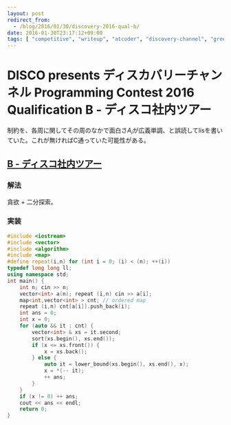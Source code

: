 ```yaml
---
layout: post
redirect_from:
  - /blog/2016/01/30/discovery-2016-qual-b/
date: 2016-01-30T23:17:12+09:00
tags: [ "competitive", "writeup", "atcoder", "discovery-channel", "greedy", "binary-search" ]
---
```


# DISCO presents ディスカバリーチャンネル Programming Contest 2016 Qualification B - ディスコ社内ツアー

制約を、各周に関してその周のなかで面白さ$A_i$が広義単調、と誤読してlisを書いていた。これが無ければC通っていた可能性がある。

## [B - ディスコ社内ツアー](https://beta.atcoder.jp/contests/discovery2016-qual/tasks/discovery_2016_qual_b)

### 解法

貪欲 + 二分探索。

### 実装

``` c++
#include <iostream>
#include <vector>
#include <algorithm>
#include <map>
#define repeat(i,n) for (int i = 0; (i) < (n); ++(i))
typedef long long ll;
using namespace std;
int main() {
    int n; cin >> n;
    vector<int> a(n); repeat (i,n) cin >> a[i];
    map<int,vector<int> > cnt; // ordered map
    repeat (i,n) cnt[a[i]].push_back(i);
    int ans = 0;
    int x = 0;
    for (auto && it : cnt) {
        vector<int> & xs = it.second;
        sort(xs.begin(), xs.end());
        if (x <= xs.front()) {
            x = xs.back();
        } else {
            auto it = lower_bound(xs.begin(), xs.end(), x);
            x = *(-- it);
            ++ ans;
        }
    }
    if (x != 0) ++ ans;
    cout << ans << endl;
    return 0;
}
```
